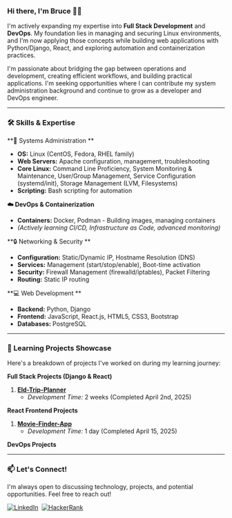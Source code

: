 ### Hi there, I'm Bruce 👋🏾

I'm actively expanding my expertise into **Full Stack Development** and **DevOps**. My foundation lies in managing and securing Linux environments, and I'm now applying those concepts while building web applications with Python/Django, React, and exploring automation and containerization practices.

I'm passionate about bridging the gap between operations and development, creating efficient workflows, and building practical applications. I'm seeking opportunities where I can contribute my system administration background and continue to grow as a developer and DevOps engineer.

---

### 🛠️ Skills & Expertise

**🐧 Systems Administration **
*   **OS:** Linux (CentOS, Fedora, RHEL family)
*   **Web Servers:** Apache configuration, management, troubleshooting
*   **Core Linux:** Command Line Proficiency, System Monitoring & Maintenance, User/Group Management, Service Configuration (systemd/init), Storage Management (LVM, Filesystems)
*   **Scripting:** Bash scripting for automation

**☁️ DevOps & Containerization**
*   **Containers:** Docker, Podman - Building images, managing containers
*   *(Actively learning CI/CD, Infrastructure as Code, advanced monitoring)*

**🔒 Networking & Security **
*   **Configuration:** Static/Dynamic IP, Hostname Resolution (DNS)
*   **Services:** Management (start/stop/enable), Boot-time activation
*   **Security:** Firewall Management (firewalld/iptables), Packet Filtering
*   **Routing:** Static IP routing

**💻 Web Development **
*   **Backend:** Python, Django
*   **Frontend:** JavaScript, React.js, HTML5, CSS3, Bootstrap
*   **Databases:** PostgreSQL

---

### 🚀 Learning Projects Showcase

Here's a breakdown of projects I've worked on during my learning journey:

**Full Stack Projects (Django & React)**

1.  **[Eld-Trip-Planner](https://github.com/bruceminanga/Eld-trip-planner)**
    *   *Development Time:* 2 weeks (Completed April 2nd, 2025)



**React Frontend Projects**

1.  **[Movie-Finder-App](https://github.com/bruceminanga/Movie-Finder-App)**
    *   *Development Time:* 1 day (Completed April 15, 2025)



**DevOps Projects**



---

### 📫 Let's Connect!

I'm always open to discussing technology, projects, and potential opportunities. Feel free to reach out!

[![LinkedIn](https://img.shields.io/badge/LinkedIn-%230077B5.svg?&style=flat-square&logo=linkedin&logoColor=white)](https://www.linkedin.com/in/bruce-minanga-omondi-768a55240/) 
[![HackerRank](https://img.shields.io/badge/-Hackerrank-2EC866?style=flat-square&logo=HackerRank&logoColor=white)](https://www.hackerrank.com/bruceminanga)

<!-- Optional: Add GitHub Stats (uncomment below and replace 'bruceminanga' if needed) -->
<!--
---
### 📊 GitHub Stats
![Bruce's GitHub Stats](https://github-readme-stats.vercel.app/api?username=bruceminanga&show_icons=true&theme=radical)
![Top Langs](https://github-readme-stats.vercel.app/api/top-langs/?username=bruceminanga&layout=compact&theme=radical)
-->
